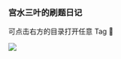 ### 宫水三叶的刷题日记

可点击右方的目录打开任意 Tag 🤣

![](https://oscimg.oschina.net/oscnet/up-19688dc1af05cf8bdea43b2a863038ab9e5.png)